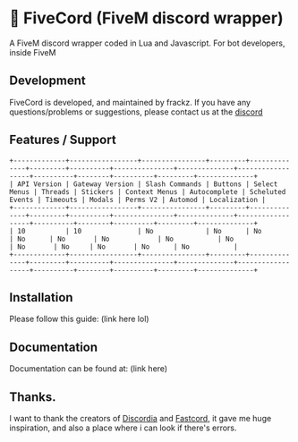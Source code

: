 # 🔌 FiveCord (FiveM discord wrapper)
A FiveM discord wrapper coded in Lua and Javascript.
For bot developers, inside FiveM

## Development
FiveCord is developed, and maintained by frackz. If you have any questions/problems or suggestions, please contact us at the [discord](1082699748668096643)

## Features / Support
```
+-------------+-----------------+----------------+---------+--------------+---------+----------+---------------+--------------+------------------+----------+--------+----------+---------+--------------+
| API Version | Gateway Version | Slash Commands | Buttons | Select Menus | Threads | Stickers | Context Menus | Autocomplete | Scheluted Events | Timeouts | Modals | Perms V2 | Automod | Localization |
+-------------+-----------------+----------------+---------+--------------+---------+----------+---------------+--------------+------------------+----------+--------+----------+---------+--------------+
| 10          | 10              | No             | No      | No           | No      | No       | No            | No           | No               | No       | No     | No       | No      | No           |
+-------------+-----------------+----------------+---------+--------------+---------+----------+---------------+--------------+------------------+----------+--------+----------+---------+--------------+
```

## Installation
Please follow this guide: (link here lol)

## Documentation
Documentation can be found at: (link here)

## Thanks.
I want to thank the creators of [Discordia](https://github.com/SinisterRectus/Discordia) and [Fastcord](https://github.com/dskprt/fastcord), it gave me huge inspiration, and also a place where i can look if there's errors.
